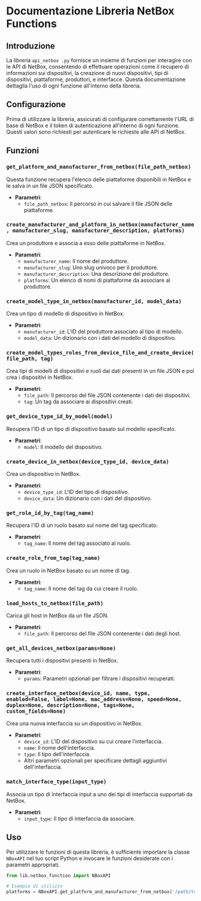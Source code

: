 # Documentazione Libreria NetBox Functions

## Introduzione

La libreria `api_netbox
.py` fornisce un insieme di funzioni per interagire con le API di NetBox, consentendo di effettuare operazioni come il recupero di informazioni sui dispositivi, la creazione di nuovi dispositivi, tipi di dispositivi, piattaforme, produttori, e interfacce. Questa documentazione dettaglia l'uso di ogni funzione all'interno della libreria.

## Configurazione

Prima di utilizzare la libreria, assicurati di configurare correttamente l'URL di base di NetBox e il token di autenticazione all'interno di ogni funzione. Questi valori sono richiesti per autenticare le richieste alle API di NetBox.

## Funzioni

### `get_platform_and_manufacturer_from_netbox(file_path_netbox)`

Questa funzione recupera l'elenco delle piattaforme disponibili in NetBox e le salva in un file JSON specificato.

- **Parametri**:
    - `file_path_netbox`: Il percorso in cui salvare il file JSON delle piattaforme.

### `create_manufacturer_and_platform_in_netbox(manufacturer_name, manufacturer_slug, manufacturer_description, platforms)`

Crea un produttore e associa a esso delle piattaforme in NetBox.

- **Parametri**:
    - `manufacturer_name`: Il nome del produttore.
    - `manufacturer_slug`: Uno slug univoco per il produttore.
    - `manufacturer_description`: Una descrizione del produttore.
    - `platforms`: Un elenco di nomi di piattaforme da associare al produttore.

### `create_model_type_in_netbox(manufacturer_id, model_data)`

Crea un tipo di modello di dispositivo in NetBox.

- **Parametri**:
    - `manufacturer_id`: L'ID del produttore associato al tipo di modello.
    - `model_data`: Un dizionario con i dati del modello di dispositivo.

### `create_model_types_roles_from_device_file_and_create_device(file_path, tag)`

Crea tipi di modelli di dispositivi e ruoli dai dati presenti in un file JSON e poi crea i dispositivi in NetBox.

- **Parametri**:
    - `file_path`: Il percorso del file JSON contenente i dati dei dispositivi.
    - `tag`: Un tag da associare ai dispositivi creati.

### `get_device_type_id_by_model(model)`

Recupera l'ID di un tipo di dispositivo basato sul modello specificato.

- **Parametri**:
    - `model`: Il modello del dispositivo.

### `create_device_in_netbox(device_type_id, device_data)`

Crea un dispositivo in NetBox.

- **Parametri**:
    - `device_type_id`: L'ID del tipo di dispositivo.
    - `device_data`: Un dizionario con i dati del dispositivo.

### `get_role_id_by_tag(tag_name)`

Recupera l'ID di un ruolo basato sul nome del tag specificato.

- **Parametri**:
    - `tag_name`: Il nome del tag associato al ruolo.

### `create_role_from_tag(tag_name)`

Crea un ruolo in NetBox basato su un nome di tag.

- **Parametri**:
    - `tag_name`: Il nome del tag da cui creare il ruolo.

### `load_hosts_to_netbox(file_path)`

Carica gli host in NetBox da un file JSON.

- **Parametri**:
    - `file_path`: Il percorso del file JSON contenente i dati degli host.

### `get_all_devices_netbox(params=None)`

Recupera tutti i dispositivi presenti in NetBox.

- **Parametri**:
    - `params`: Parametri opzionali per filtrare i dispositivi recuperati.

### `create_interface_netbox(device_id, name, type, enabled=False, label=None, mac_address=None, speed=None, duplex=None, description=None, tags=None, custom_fields=None)`

Crea una nuova interfaccia su un dispositivo in NetBox.

- **Parametri**:
    - `device_id`: L'ID del dispositivo su cui creare l'interfaccia.
    - `name`: Il nome dell'interfaccia.
    - `type`: Il tipo dell'interfaccia.
    - Altri parametri opzionali per specificare dettagli aggiuntivi dell'interfaccia.

### `match_interface_type(input_type)`

Associa un tipo di interfaccia input a uno dei tipi di interfaccia supportati da NetBox.

- **Parametri**:
    - `input_type`: Il tipo di interfaccia da associare.

## Uso

Per utilizzare le funzioni di questa libreria, è sufficiente importare la classe `NBoxAPI` nel tuo script Python e invocare le funzioni desiderate con i parametri appropriati.

```python
from lib.netbox_function import NBoxAPI

# Esempio di utilizzo
platforms = NBoxAPI.get_platform_and_manufacturer_from_netbox('/path/to/netbox/data/')
